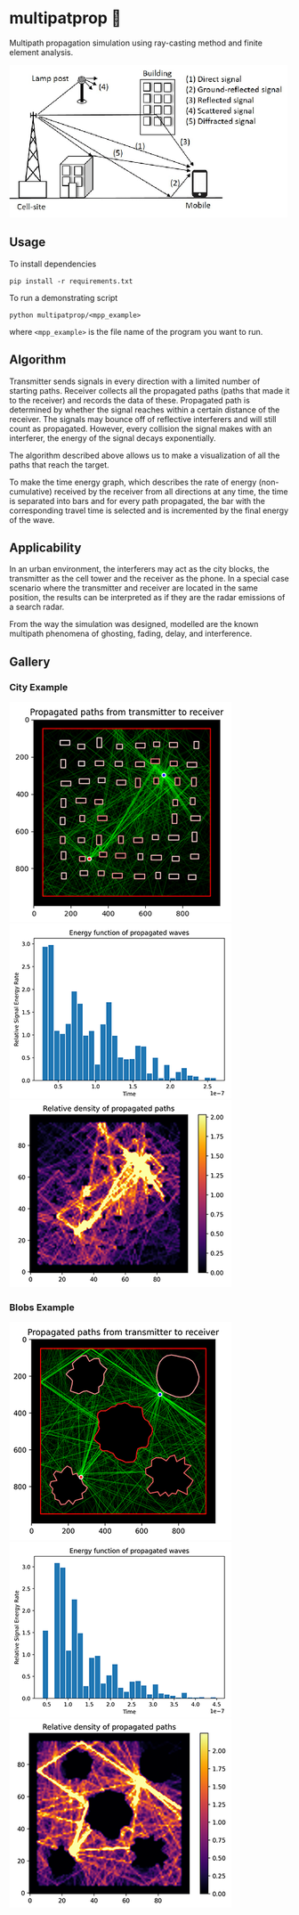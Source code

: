 # multipatprop 🔆

Multipath propagation simulation using ray-casting method and finite element analysis.

![Multipath Diagram](gallery/diagram.png)

## Usage

To install dependencies
```
pip install -r requirements.txt
```
To run a demonstrating script
```
python multipatprop/<mpp_example>
```
where `<mpp_example>` is the file name of the program you want to run.

## Algorithm

Transmitter sends signals in every direction with a limited number of starting paths.
Receiver collects all the propagated paths (paths that made it to the receiver) and records the data of these.
Propagated path is determined by whether the signal reaches within a certain distance of the receiver.
The signals may bounce off of reflective interferers and will still count as propagated.
However, every collision the signal makes with an interferer, the energy of the signal decays exponentially.

The algorithm described above allows us to make a visualization of all the paths that reach the target.

To make the time energy graph, which describes the rate of energy (non-cumulative) received by the receiver from all directions at any time,
the time is separated into bars and for every path propagated, the bar with the corresponding travel time is selected and is incremented by the final energy of the wave.

## Applicability

In an urban environment, the interferers may act as the city blocks, the transmitter as the cell tower and the receiver as the phone. In a special case scenario where the transmitter and receiver are located in the same position, the results can be interpreted as if they are the radar emissions of a search radar.

From the way the simulation was designed, modelled are the known multipath phenomena of ghosting, fading, delay, and interference.

## Gallery

### City Example

![City 1](gallery/city/1.png)
![City 2](gallery/city/2.png)
![City 3](gallery/city/3.png)

### Blobs Example

![Blobs 1](gallery/blobs/1.png)
![Blobs 2](gallery/blobs/2.png)
![Blobs 3](gallery/blobs/3.png)
